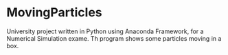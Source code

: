 # MovingParticles

University project written in Python using Anaconda Framework, for a Numerical Simulation exame.
Th program shows some particles moving in a box.
